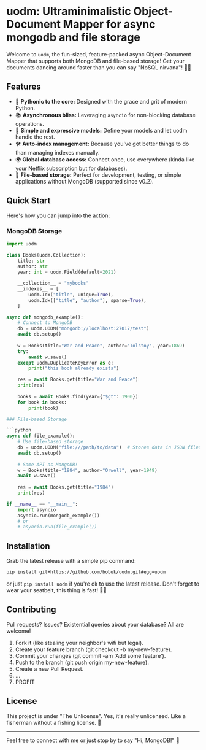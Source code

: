 # uodm: Ultraminimalistic Object-Document Mapper for async mongodb and file storage

Welcome to `uodm`, the fun-sized, feature-packed async Object-Document Mapper that supports both MongoDB and file-based storage! Get your documents dancing around faster than you can say "NoSQL nirvana"! 🕺💾

## Features

- 🐍 **Pythonic to the core:** Designed with the grace and grit of modern Python.
- 📚 **Asynchronous bliss:** Leveraging `asyncio` for non-blocking database operations.
- 🎳 **Simple and expressive models:** Define your models and let uodm handle the rest.
- 🛠️ **Auto-index management:** Because you've got better things to do than managing indexes manually.
- 🌍 **Global database access:** Connect once, use everywhere (kinda like your Netflix subscription but for databases).
- 📁 **File-based storage:** Perfect for development, testing, or simple applications without MongoDB (supported since v0.2).

## Quick Start

Here's how you can jump into the action:

### MongoDB Storage

```python
import uodm

class Books(uodm.Collection):
    title: str
    author: str
    year: int = uodm.Field(default=2021)

    __collection__ = "mybooks"
    __indexes__ = [
        uodm.Idx("title", unique=True),
        uodm.Idx(["title", "author"], sparse=True),
    ]

async def mongodb_example():
    # Connect to MongoDB
    db = uodm.UODM("mongodb://localhost:27017/test")
    await db.setup()
    
    w = Books(title="War and Peace", author="Tolstoy", year=1869)
    try:
        await w.save()
    except uodm.DuplicateKeyError as e:
        print("this book already exists")

    res = await Books.get(title="War and Peace")
    print(res)
    
    books = await Books.find(year={"$gt": 1900})
    for book in books:
        print(book)

### File-based Storage

```python
async def file_example():
    # Use file-based storage
    db = uodm.UODM("file:///path/to/data")  # Stores data in JSON files
    await db.setup()
    
    # Same API as MongoDB!
    w = Books(title="1984", author="Orwell", year=1949)
    await w.save()
    
    res = await Books.get(title="1984")
    print(res)

if __name__ == "__main__":
    import asyncio
    asyncio.run(mongodb_example())
    # or
    # asyncio.run(file_example())
```

## Installation

Grab the latest release with a simple pip command:

``` bash
pip install git+https://github.com/bobuk/uodm.git#egg=uodm
```

or just `pip install uodm` if you're ok to use the latest release.
Don't forget to wear your seatbelt, this thing is fast! 🚗💨


## Contributing

Pull requests? Issues? Existential queries about your database? All are welcome!

1. Fork it (like stealing your neighbor's wifi but legal).
2. Create your feature branch (git checkout -b my-new-feature).
3. Commit your changes (git commit -am 'Add some feature').
4. Push to the branch (git push origin my-new-feature).
5. Create a new Pull Request.
6. ...
7. PROFIT

## License

This project is under "The Unlicense". Yes, it's really unlicensed. Like a fisherman without a fishing license. 🎣

---
Feel free to connect with me or just stop by to say "Hi, MongoDB!" 👋
